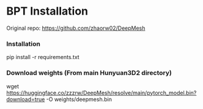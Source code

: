 # BPT Installation

Original repo: https://github.com/zhaorw02/DeepMesh


### Installation
pip install -r requirements.txt

### Download weights (From main Hunyuan3D2 directory)
wget https://huggingface.co/zzzrw/DeepMesh/resolve/main/pytorch_model.bin?download=true -O weights/deepmesh.bin